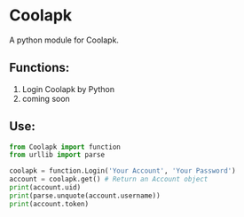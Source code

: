 # Coolapk
A python module for Coolapk.

## Functions:
1. Login Coolapk by Python
2. coming soon

## Use:
```python
from Coolapk import function
from urllib import parse

coolapk = function.Login('Your Account', 'Your Password')
account = coolapk.get() # Return an Account object
print(account.uid)
print(parse.unquote(account.username))
print(account.token)
```
